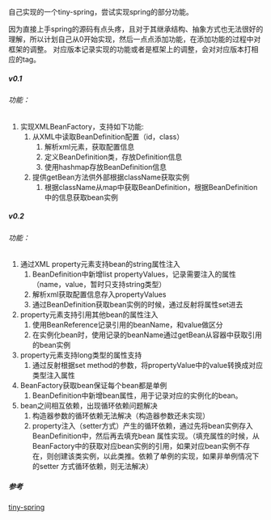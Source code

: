 自己实现的一个tiny-spring，尝试实现spring的部分功能。

因为直接上手spring的源码有点头疼，且对于其继承结构、抽象方式也无法很好的理解，所以计划自己从0开始实现，然后一点点添加功能，在添加功能的过程中对框架的调整。
对应版本记录实现的功能或者是框架上的调整，会对对应版本打相应的tag。

##### v0.1
###### 功能：
1. 实现XMLBeanFactory，支持如下功能:
    1. 从XML中读取BeanDefinition配置（id，class）
        1. 解析xml元素，获取配置信息
        2. 定义BeanDefinition类，存放Definition信息
        3. 使用hashmap存放BeanDefinition信息
    2. 提供getBean方法供外部根据className获取实例
        1. 根据className从map中获取BeanDefinition，根据BeanDefinition中的信息获取bean实例
   
##### v0.2
###### 功能：
1. 通过XML property元素支持bean的string属性注入
    1. BeanDefinition中新增list propertyValues，记录需要注入的属性（name，value，暂时只支持string类型）
    2. 解析xml获取配置信息存入propertyValues
    3. 通过BeanDefinition获取bean实例的时候，通过反射将属性set进去
2. property元素支持引用其他bean的属性注入
    1. 使用BeanReference记录引用的beanName，和value做区分
    2. 在实例化bean时，使用记录的beanName通过getBean从容器中获取引用的bean实例
3. property元素支持long类型的属性支持
    1. 通过反射根据set method的参数，将propertyValue中的value转换成对应类型注入属性
4. BeanFactory获取bean保证每个bean都是单例
    1. BeanDefinition中新增bean属性，用于记录对应的实例化的bean。
5. bean之间相互依赖，出现循环依赖问题解决
    1. 构造器参数的循环依赖无法解决（构造器参数还未实现）
    2. property注入（setter方式）产生的循环依赖，通过先将bean实例存入BeanDefinition中，然后再去填充bean
    属性实现。（填充属性的时候，从BeanFactory中的获取对应bean实例的引用，如果对应bean实例不存在，则创建该类实例，以此类推。依赖了单例的实现，如果非单例情况下的setter
    方式循环依赖，则无法解决）


##### 参考
[tiny-spring](https://github.com/code4craft/tiny-spring)